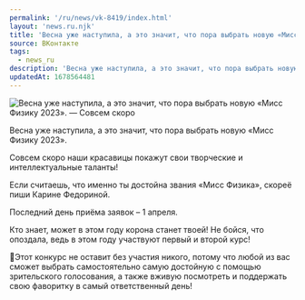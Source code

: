 ```yaml
---
permalink: '/ru/news/vk-8419/index.html'
layout: 'news.ru.njk'
title: 'Весна уже наступила, а это значит, что пора выбрать новую «Мисс Физику 2023»'
source: ВКонтакте
tags:
  - news_ru
description: 'Весна уже наступила, а это значит, что пора выбрать новую «Мисс Физику 2023»'
updatedAt: 1678564481
---
```

![Весна уже наступила, а это значит, что пора выбрать новую «Мисс Физику 2023». —  Совсем скоро](https://sun1-87.userapi.com/impg/paQv6wJ5IO1Q8fj6Gh-TMAKHMHArQX_FU8auqg/reXzz57Ng7E.jpg?size=1080x608&quality=96&sign=f161b00e4e40f9df2963f5f68ac31dae&c_uniq_tag=ROAfZYfSN_dQAy-1vmbjTGYBMlEmHIf-DBuJv_nqNT8&type=album)

Весна уже наступила, а это значит, что пора выбрать новую «Мисс Физику 2023».

Совсем скоро наши красавицы покажут свои творческие и интеллектуальные таланты!

Если считаешь, что именно ты достойна звания «Мисс Физика», скореё пиши Карине Федориной.

Последний день приёма заявок – 1 апреля.

Кто знает, может в этом году корона станет твоей! Не бойся, что опоздала, ведь в этом году участвуют первый и второй курс!

🌷Этот конкурс не оставит без участия никого, потому что любой из вас сможет выбрать самостоятельно самую достойную с помощью зрительского голосования, а также вживую посмотреть и поддержать свою фаворитку в самый ответственный день!
